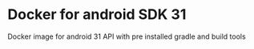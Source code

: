 # Docker for android SDK 31
Docker image for android 31 API with pre installed gradle and build tools 
